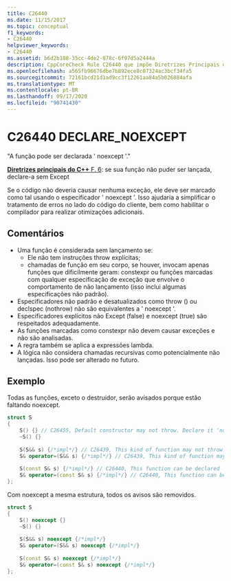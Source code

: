 ```yaml
---
title: C26440
ms.date: 11/15/2017
ms.topic: conceptual
f1_keywords:
- C26440
helpviewer_keywords:
- C26440
ms.assetid: b6d2b188-35cc-4de2-878c-6f97d5a2444a
description: CppCoreCheck Rule C26440 que impõe Diretrizes Principais do C++ F. 6
ms.openlocfilehash: a565fb96676dbe7b892ece8c07324ac3bcf34fa5
ms.sourcegitcommit: 72161bcd21d1ad9cc3f12261aa84a5b026884afa
ms.translationtype: MT
ms.contentlocale: pt-BR
ms.lasthandoff: 09/17/2020
ms.locfileid: "90741430"
---
```

# <a name="c26440-declare_noexcept"></a>C26440 DECLARE_NOEXCEPT

"A função pode ser declarada ' noexcept '."

[ **Diretrizes principais do C++** F. 6](https://github.com/isocpp/CppCoreGuidelines/blob/master/CppCoreGuidelines.md#f6-if-your-function-may-not-throw-declare-it-noexcept): se sua função não puder ser lançada, declare-a sem Except

Se o código não deveria causar nenhuma exceção, ele deve ser marcado como tal usando o especificador ' noexcept '. Isso ajudaria a simplificar o tratamento de erros no lado do código do cliente, bem como habilitar o compilador para realizar otimizações adicionais.

## <a name="remarks"></a>Comentários

- Uma função é considerada sem lançamento se:
  - Ele não tem instruções throw explícitas;
  - chamadas de função em seu corpo, se houver, invocam apenas funções que dificilmente geram: constexpr ou funções marcadas com qualquer especificação de exceção que envolve o comportamento de não lançamento (isso inclui algumas especificações não padrão).
- Especificadores não padrão e desatualizados como throw () ou declspec (nothrow) não são equivalentes a ' noexcept '.
- Especificadores explícitos não Except (false) e noexcept (true) são respeitados adequadamente.
- As funções marcadas como constexpr não devem causar exceções e não são analisadas.
- A regra também se aplica a expressões lambda.
- A lógica não considera chamadas recursivas como potencialmente não lançadas. Isso pode ser alterado no futuro.

## <a name="example"></a>Exemplo
Todas as funções, exceto o destruidor, serão avisados porque estão faltando noexcept. 
```cpp
struct S 
{
    S() {} // C26455, Default constructor may not throw. Declare it 'noexcept' 
    ~S() {}
    
    S(S&& s) {/*impl*/} // C26439, This kind of function may not throw. Declare it 'noexcept' (f.6)
    S& operator=(S&& s) {/*impl*/} // C26439, This kind of function may not throw. Declare it 'noexcept' (f.6)
    
    S(const S& s) {/*impl*/} // C26440, This function can be declared 'noexcept'
    S& operator=(const S& s) {/*impl*/} // C26440, This function can be declared 'noexcept'
};
```
Com noexcept a mesma estrutura, todos os avisos são removidos.
```cpp
struct S 
{
    S() noexcept {}
    ~S() {}
    
    S(S&& s) noexcept {/*impl*/}
    S& operator=(S&& s) noexcept {/*impl*/}
    
    S(const S& s) noexcept {/*impl*/}
    S& operator=(const S& s) noexcept {/*impl*/}
};
```
